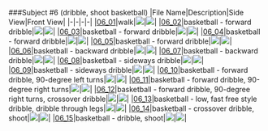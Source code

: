 ###Subject #6 (dribble, shoot basketball)
|File Name|Description|Side View|Front View|
|-|-|-|-|
|[06_01](https://github.com/Shriinivas/cmubvh/raw/main/Sequence-001-009/06/Data/06_01.zip)|walk|<img src="https://github.com/Shriinivas/cmubvhgifs/blob/main/Sequence-001-009/06/06_01_0.gif"/>|<img src="https://github.com/Shriinivas/cmubvhgifs/blob/main/Sequence-001-009/06/06_01_1.gif"/>|
|[06_02](https://github.com/Shriinivas/cmubvh/raw/main/Sequence-001-009/06/Data/06_02.zip)|basketball - forward dribble|<img src="https://github.com/Shriinivas/cmubvhgifs/blob/main/Sequence-001-009/06/06_02_0.gif"/>|<img src="https://github.com/Shriinivas/cmubvhgifs/blob/main/Sequence-001-009/06/06_02_1.gif"/>|
|[06_03](https://github.com/Shriinivas/cmubvh/raw/main/Sequence-001-009/06/Data/06_03.zip)|basketball - forward dribble|<img src="https://github.com/Shriinivas/cmubvhgifs/blob/main/Sequence-001-009/06/06_03_0.gif"/>|<img src="https://github.com/Shriinivas/cmubvhgifs/blob/main/Sequence-001-009/06/06_03_1.gif"/>|
|[06_04](https://github.com/Shriinivas/cmubvh/raw/main/Sequence-001-009/06/Data/06_04.zip)|basketball - forward dribble|<img src="https://github.com/Shriinivas/cmubvhgifs/blob/main/Sequence-001-009/06/06_04_0.gif"/>|<img src="https://github.com/Shriinivas/cmubvhgifs/blob/main/Sequence-001-009/06/06_04_1.gif"/>|
|[06_05](https://github.com/Shriinivas/cmubvh/raw/main/Sequence-001-009/06/Data/06_05.zip)|basketball - forward dribble|<img src="https://github.com/Shriinivas/cmubvhgifs/blob/main/Sequence-001-009/06/06_05_0.gif"/>|<img src="https://github.com/Shriinivas/cmubvhgifs/blob/main/Sequence-001-009/06/06_05_1.gif"/>|
|[06_06](https://github.com/Shriinivas/cmubvh/raw/main/Sequence-001-009/06/Data/06_06.zip)|basketball - backward dribble|<img src="https://github.com/Shriinivas/cmubvhgifs/blob/main/Sequence-001-009/06/06_06_0.gif"/>|<img src="https://github.com/Shriinivas/cmubvhgifs/blob/main/Sequence-001-009/06/06_06_1.gif"/>|
|[06_07](https://github.com/Shriinivas/cmubvh/raw/main/Sequence-001-009/06/Data/06_07.zip)|basketball - backward dribble|<img src="https://github.com/Shriinivas/cmubvhgifs/blob/main/Sequence-001-009/06/06_07_0.gif"/>|<img src="https://github.com/Shriinivas/cmubvhgifs/blob/main/Sequence-001-009/06/06_07_1.gif"/>|
|[06_08](https://github.com/Shriinivas/cmubvh/raw/main/Sequence-001-009/06/Data/06_08.zip)|basketball - sideways dribble|<img src="https://github.com/Shriinivas/cmubvhgifs/blob/main/Sequence-001-009/06/06_08_0.gif"/>|<img src="https://github.com/Shriinivas/cmubvhgifs/blob/main/Sequence-001-009/06/06_08_1.gif"/>|
|[06_09](https://github.com/Shriinivas/cmubvh/raw/main/Sequence-001-009/06/Data/06_09.zip)|basketball - sideways dribble|<img src="https://github.com/Shriinivas/cmubvhgifs/blob/main/Sequence-001-009/06/06_09_0.gif"/>|<img src="https://github.com/Shriinivas/cmubvhgifs/blob/main/Sequence-001-009/06/06_09_1.gif"/>|
|[06_10](https://github.com/Shriinivas/cmubvh/raw/main/Sequence-001-009/06/Data/06_10.zip)|basketball - forward dribble, 90-degree left turns|<img src="https://github.com/Shriinivas/cmubvhgifs/blob/main/Sequence-001-009/06/06_10_0.gif"/>|<img src="https://github.com/Shriinivas/cmubvhgifs/blob/main/Sequence-001-009/06/06_10_1.gif"/>|
|[06_11](https://github.com/Shriinivas/cmubvh/raw/main/Sequence-001-009/06/Data/06_11.zip)|basketball - forward dribble, 90-degree right turns|<img src="https://github.com/Shriinivas/cmubvhgifs/blob/main/Sequence-001-009/06/06_11_0.gif"/>|<img src="https://github.com/Shriinivas/cmubvhgifs/blob/main/Sequence-001-009/06/06_11_1.gif"/>|
|[06_12](https://github.com/Shriinivas/cmubvh/raw/main/Sequence-001-009/06/Data/06_12.zip)|basketball - forward dribble, 90-degree right turns, crossover dribble|<img src="https://github.com/Shriinivas/cmubvhgifs/blob/main/Sequence-001-009/06/06_12_0.gif"/>|<img src="https://github.com/Shriinivas/cmubvhgifs/blob/main/Sequence-001-009/06/06_12_1.gif"/>|
|[06_13](https://github.com/Shriinivas/cmubvh/raw/main/Sequence-001-009/06/Data/06_13.zip)|basketball - low, fast free style dribble, dribble through legs|<img src="https://github.com/Shriinivas/cmubvhgifs/blob/main/Sequence-001-009/06/06_13_0.gif"/>|<img src="https://github.com/Shriinivas/cmubvhgifs/blob/main/Sequence-001-009/06/06_13_1.gif"/>|
|[06_14](https://github.com/Shriinivas/cmubvh/raw/main/Sequence-001-009/06/Data/06_14.zip)|basketball - crossover dribble, shoot|<img src="https://github.com/Shriinivas/cmubvhgifs/blob/main/Sequence-001-009/06/06_14_0.gif"/>|<img src="https://github.com/Shriinivas/cmubvhgifs/blob/main/Sequence-001-009/06/06_14_1.gif"/>|
|[06_15](https://github.com/Shriinivas/cmubvh/raw/main/Sequence-001-009/06/Data/06_15.zip)|basketball - dribble, shoot|<img src="https://github.com/Shriinivas/cmubvhgifs/blob/main/Sequence-001-009/06/06_15_0.gif"/>|<img src="https://github.com/Shriinivas/cmubvhgifs/blob/main/Sequence-001-009/06/06_15_1.gif"/>|
